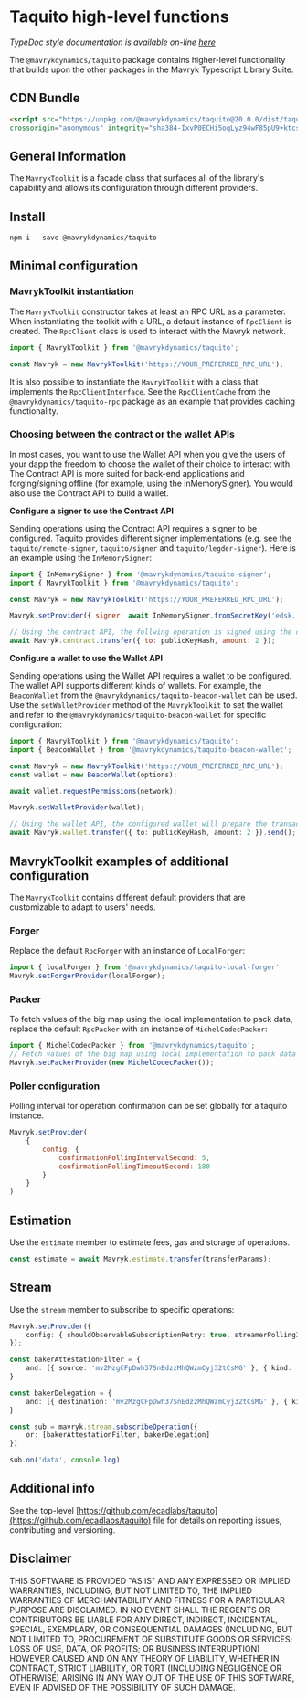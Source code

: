 # Taquito high-level functions

*TypeDoc style documentation is available on-line [here](https://taquito.mavryk.org/typedoc/modules/_taquito_taquito.html)*

The `@mavrykdynamics/taquito` package contains higher-level functionality that builds upon the other packages in the Mavryk Typescript Library Suite.

## CDN Bundle

```html
<script src="https://unpkg.com/@mavrykdynamics/taquito@20.0.0/dist/taquito.min.js"
crossorigin="anonymous" integrity="sha384-IxvP0ECHi5oqLyz94wF85pU9+ktcsL1HHtA42MITxZsGbsUMEu/g+0Vkjj5vqiMR"></script>
```

## General Information

The `MavrykToolkit` is a facade class that surfaces all of the library's capability and allows its configuration through different providers.

## Install

```
npm i --save @mavrykdynamics/taquito
```


## Minimal configuration
### MavrykToolkit instantiation

The `MavrykToolkit` constructor takes at least an RPC URL as a parameter. When instantiating the toolkit with a URL, a default instance of `RpcClient` is created. The `RpcClient` class is used to interact with the Mavryk network.

```ts
import { MavrykToolkit } from '@mavrykdynamics/taquito';

const Mavryk = new MavrykToolkit('https://YOUR_PREFERRED_RPC_URL');
```

It is also possible to instantiate the `MavrykToolkit` with a class that implements the `RpcClientInterface`. See the `RpcClientCache` from the `@mavrykdynamics/taquito-rpc` package as an example that provides caching functionality.

### Choosing between the contract or the wallet APIs

In most cases, you want to use the Wallet API when you give the users of your dapp the freedom to choose the wallet of their choice to interact with. The Contract API is more suited for back-end applications and forging/signing offline (for example, using the inMemorySigner). You would also use the Contract API to build a wallet.

**Configure a signer to use the Contract API**

Sending operations using the Contract API requires a signer to be configured. Taquito provides different signer implementations (e.g. see the `taquito/remote-signer`, `taquito/signer` and `taquito/legder-signer`). Here is an example using the `InMemorySigner`:

```js
import { InMemorySigner } from '@mavrykdynamics/taquito-signer';
import { MavrykToolkit } from '@mavrykdynamics/taquito';

const Mavryk = new MavrykToolkit('https://YOUR_PREFERRED_RPC_URL');

Mavryk.setProvider({ signer: await InMemorySigner.fromSecretKey('edsk...') });

// Using the contract API, the follwing operation is signed using the configured signer:
await Mavryk.contract.transfer({ to: publicKeyHash, amount: 2 });
```

**Configure a wallet to use the Wallet API**

Sending operations using the Wallet API requires a wallet to be configured. The wallet API supports different kinds of wallets. For example, the `BeaconWallet` from the `@mavrykdynamics/taquito-beacon-wallet` can be used. Use the `setWalletProvider` method of the `MavrykToolkit` to set the wallet and refer to the `@mavrykdynamics/taquito-beacon-wallet` for specific configuration:

```ts
import { MavrykToolkit } from '@mavrykdynamics/taquito';
import { BeaconWallet } from '@mavrykdynamics/taquito-beacon-wallet';

const Mavryk = new MavrykToolkit('https://YOUR_PREFERRED_RPC_URL');
const wallet = new BeaconWallet(options);

await wallet.requestPermissions(network);

Mavryk.setWalletProvider(wallet);

// Using the wallet API, the configured wallet will prepare the transaction and broadcast it
await Mavryk.wallet.transfer({ to: publicKeyHash, amount: 2 }).send();
```

## MavrykToolkit examples of additional configuration

The `MavrykToolkit` contains different default providers that are customizable to adapt to users' needs.

### Forger

Replace the default `RpcForger` with an instance of `LocalForger`:

```ts
import { localForger } from '@mavrykdynamics/taquito-local-forger'
Mavryk.setForgerProvider(localForger);
```

### Packer

To fetch values of the big map using the local implementation to pack data, replace the default `RpcPacker` with an instance of `MichelCodecPacker`:

```ts
import { MichelCodecPacker } from '@mavrykdynamics/taquito';
// Fetch values of the big map using local implementation to pack data
Mavryk.setPackerProvider(new MichelCodecPacker());
```

### Poller configuration

Polling interval for operation confirmation can be set globally for a taquito instance.

```js
Mavryk.setProvider(
    {
        config: {
            confirmationPollingIntervalSecond: 5,
            confirmationPollingTimeoutSecond: 180
        }
    }
)
```

## Estimation

Use the `estimate` member to estimate fees, gas and storage of operations.

```ts
const estimate = await Mavryk.estimate.transfer(transferParams);
```

## Stream

Use the `stream` member to subscribe to specific operations:

```ts
Mavryk.setProvider({
    config: { shouldObservableSubscriptionRetry: true, streamerPollingIntervalMilliseconds: 15000 }
});

const bakerAttestationFilter = {
    and: [{ source: 'mv2MzgCFpDwh37SnEdzzMhQWzmCyj32tCsMG' }, { kind: 'attestation' }]
}

const bakerDelegation = {
    and: [{ destination: 'mv2MzgCFpDwh37SnEdzzMhQWzmCyj32tCsMG' }, { kind: 'delegation' }]
}

const sub = mavryk.stream.subscribeOperation({
    or: [bakerAttestationFilter, bakerDelegation]
})

sub.on('data', console.log)
```

## Additional info

See the top-level [https://github.com/ecadlabs/taquito](https://github.com/ecadlabs/taquito) file for details on reporting issues, contributing and versioning.

## Disclaimer

THIS SOFTWARE IS PROVIDED "AS IS" AND ANY EXPRESSED OR IMPLIED WARRANTIES, INCLUDING, BUT NOT LIMITED TO, THE IMPLIED WARRANTIES OF MERCHANTABILITY AND FITNESS FOR A PARTICULAR PURPOSE ARE DISCLAIMED. IN NO EVENT SHALL THE REGENTS OR CONTRIBUTORS BE LIABLE FOR ANY DIRECT, INDIRECT, INCIDENTAL, SPECIAL, EXEMPLARY, OR CONSEQUENTIAL DAMAGES (INCLUDING, BUT NOT LIMITED TO, PROCUREMENT OF SUBSTITUTE GOODS OR SERVICES; LOSS OF USE, DATA, OR PROFITS; OR BUSINESS INTERRUPTION) HOWEVER CAUSED AND ON ANY THEORY OF LIABILITY, WHETHER IN CONTRACT, STRICT LIABILITY, OR TORT (INCLUDING NEGLIGENCE OR OTHERWISE) ARISING IN ANY WAY OUT OF THE USE OF THIS SOFTWARE, EVEN IF ADVISED OF THE POSSIBILITY OF SUCH DAMAGE.
